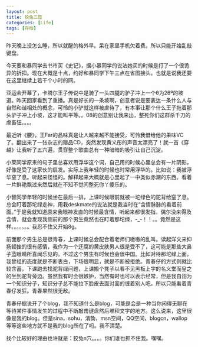 ```yaml
---
layout: post
title: 狡兔三窟
categories: [Life]
tags: [存档]
---
```

    
昨天晚上没怎么睡，所以就醒的格外早。呆在家里手机欠着费。所以只能开始乱敲键盘。

 

今天要和暴同学去书市买《史记》，据小暴同学的说法她买的时候是打了一个很诡异的折扣。现在大概是十点，约好和暴同学下午三点在省图接头。也就是说我还要在这里继续上若干个小时的网。

 

亚运会开幕了，卡塔尔王子传说中是骑了一头四腿的驴子冲上一个θ为26º的坡道。昨天回家看到了重播。真是好长的一条坡啊，创意者说是要表达一条什么人与自然和谐相处的概念，可怜的小驴就这样被虐待了，有本事让那个什么王子拖着那头驴子冲上小坡，这才能叫平等。。08的创意别让我来出，整死你们这群杀千刀的虐畜狂。。。。

 

最近听《腰》，王Far的品味真是让人越来越不能接受，可怜我借给他的果味VC了。翻出来了一张杂志的赠品CD，突然发现黄义彤的声音太漂亮了！就一首《穿越》让我听了五六遍，贯穿整个歌曲总有一种暗暗的吸引让自己沉淀。

 

小莱同学原来的句子里总喜欢用浮华这个词，自己用的时候心里总会有一片阴影，好像是受了这家伙的启发。实际上我年轻的时候也时常用浮华的。比如说：我被浮华窒了息。听起来怪怪的。解释起来大概就是心里起了一中类似赤潮的东西。看着一片鲜艳飘过来然后就在不知不觉间整死你丫傻乐的。

 

小智同学年轻的时候坐在最后一排，上课时候眼前就被一坨绿色的驼背给窒了息。总会盯着那坨绿走神，用我deskmate的说法就是我当时在“含情脉脉的看着前面。”于是我就知道原来我眼神发直的时候最含情，听起来都很发指。偶尔没来得及含情，就会发现我侧前的那个男生竟然也在盯着那坨绿，-_-！！。。竟然是这样。。。。。。。我忍不住又开始8g。

 

前面那个男生总是很青春，上课时候总会配合着老师们嗷嗷的乱叫。读起洋文来抑扬顿挫的很有感情，我作为一个迂腐的黄皮肤男人很是受不了，这可能是那些大鼻子蓝眼睛所喜闻乐见的。不过这个男生有时候也会很中国。比如对待那坨绿上面，我曾经的态度就是不断表白，下场很明显，就是不断被拒绝。青春仔的方式则就比较含蓄，下课跑去找驼背绿问题，上课搬个凳子以看不见黑板上字的名义堂而皇之的坐到驼背旁边。虽然我有时会很嫉妒，当然有时也可以表示经常，但是我自诩为一个知识分子，知识分子总不能拉下脸皮去面对面的缠着别人吧。所以只能看着青春仔发狂。青春果然很无敌。

 

青春仔据说开了个blog，我不知道什么是blog，可能是会是一种当你闲得无聊在等待某件事情发生的过程中不断敲击键盘然后堆积文字的地方。这么说来，这里很像是我的blog。但是sina，sohu，清韵，msn空间，QQ空间，blogcn，wallop等等这些地方就不是我的blog所在了吗。我不清楚。

找个比较好的理由也许就是：狡兔n穴。。。。你们谁也抓不住我。嘿嘿。